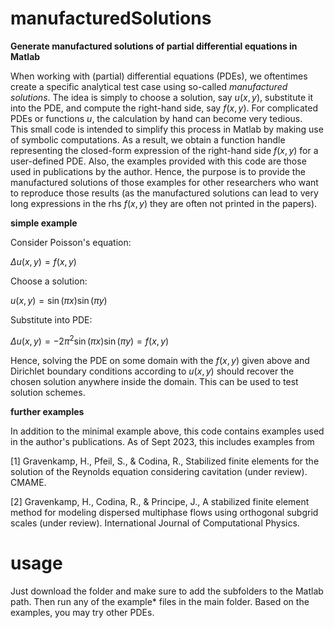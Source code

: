 # manufacturedSolutions

**Generate manufactured solutions of partial differential equations in Matlab**

When working with (partial) differential equations (PDEs), we oftentimes create a specific analytical test case using so-called *manufactured solutions*. 
The idea is simply to choose a solution, say $u(x,y)$, substitute it into the PDE, and compute the right-hand side, say $f(x,y)$. 
For complicated PDEs or functions $u$, the calculation by hand can become very tedious.  
This small code is intended to simplify this process in Matlab by making use of symbolic computations. 
As a result, we obtain a function handle representing the closed-form expression of the right-hand side $f(x,y)$ for a user-defined PDE.
Also, the examples provided with this code are those used in publications by the author. 
Hence, the purpose is to provide the manufactured solutions of those examples for other researchers who want to reproduce those results (as the manufactured solutions can lead to very long expressions in the rhs $f(x,y)$ they are often not printed in the papers).

**simple example**

Consider Poisson's equation:

$\Delta u(x,y) = f(x,y)$

Choose a solution:

$u(x,y) = \sin(\pi x) \sin(\pi y)$

Substitute into PDE:

$\Delta u(x,y) = -2\pi^2 \sin(\pi x) \sin(\pi y) = f(x,y)$

Hence, solving the PDE on some domain with the $f(x,y)$ given above and Dirichlet boundary conditions according to $u(x,y)$ should recover the chosen solution anywhere inside the domain. 
This can be used to test solution schemes.

**further examples**

In addition to the minimal example above, this code contains examples used in the author's publications. As of Sept 2023, this includes examples from

[1] Gravenkamp, H., Pfeil, S., & Codina, R., Stabilized finite elements for the solution of the Reynolds equation considering cavitation (under review). CMAME.

[2] Gravenkamp, H., Codina, R., & Principe, J., A stabilized finite element method for modeling dispersed multiphase flows using orthogonal subgrid scales (under review). International Journal of Computational Physics. 


# usage
Just download the folder and make sure to add the subfolders to the Matlab path.
Then run any of the example* files in the main folder.
Based on the examples, you may try other PDEs.

